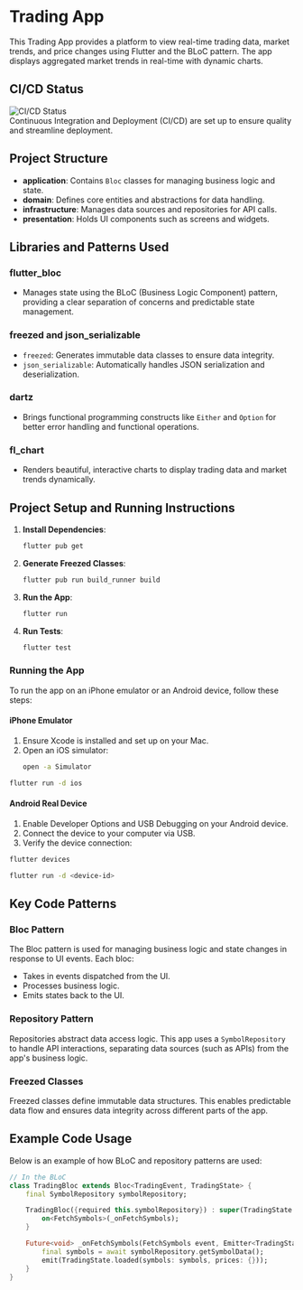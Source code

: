 # Trading App

This Trading App provides a platform to view real-time trading data, market trends, and price changes using Flutter and the BLoC pattern. The app displays aggregated market trends in real-time with dynamic charts.

## CI/CD Status

![CI/CD Status](https://farhatbaig.github.io/tradingApp/)  
Continuous Integration and Deployment (CI/CD) are set up to ensure quality and streamline deployment.

## Project Structure

- **application**: Contains `Bloc` classes for managing business logic and state.
- **domain**: Defines core entities and abstractions for data handling.
- **infrastructure**: Manages data sources and repositories for API calls.
- **presentation**: Holds UI components such as screens and widgets.

## Libraries and Patterns Used

### flutter_bloc
- Manages state using the BLoC (Business Logic Component) pattern, providing a clear separation of concerns and predictable state management.

### freezed and json_serializable
- `freezed`: Generates immutable data classes to ensure data integrity.
- `json_serializable`: Automatically handles JSON serialization and deserialization.

### dartz
- Brings functional programming constructs like `Either` and `Option` for better error handling and functional operations.

### fl_chart
- Renders beautiful, interactive charts to display trading data and market trends dynamically.

## Project Setup and Running Instructions

1. **Install Dependencies**:
    ```bash
    flutter pub get
    ```

2. **Generate Freezed Classes**:
    ```bash
    flutter pub run build_runner build
    ```

3. **Run the App**:
    ```bash
    flutter run
    ```

4. **Run Tests**:
    ```bash
    flutter test
    ```

### Running the App

To run the app on an iPhone emulator or an Android device, follow these steps:

#### iPhone Emulator
1. Ensure Xcode is installed and set up on your Mac.
2. Open an iOS simulator:
   ```bash
   open -a Simulator

```bash
flutter run -d ios
```

#### Android Real Device
1. Enable Developer Options and USB Debugging on your Android device.
2. Connect the device to your computer via USB.
3. Verify the device connection:

```bash
flutter devices
```
```bash
flutter run -d <device-id>
```

## Key Code Patterns

### Bloc Pattern
The Bloc pattern is used for managing business logic and state changes in response to UI events. Each bloc:
- Takes in events dispatched from the UI.
- Processes business logic.
- Emits states back to the UI.

### Repository Pattern
Repositories abstract data access logic. This app uses a `SymbolRepository` to handle API interactions, separating data sources (such as APIs) from the app's business logic.

### Freezed Classes
Freezed classes define immutable data structures. This enables predictable data flow and ensures data integrity across different parts of the app.

## Example Code Usage

Below is an example of how BLoC and repository patterns are used:

```dart
// In the BLoC
class TradingBloc extends Bloc<TradingEvent, TradingState> {
    final SymbolRepository symbolRepository;

    TradingBloc({required this.symbolRepository}) : super(TradingState.initial()) {
        on<FetchSymbols>(_onFetchSymbols);
    }

    Future<void> _onFetchSymbols(FetchSymbols event, Emitter<TradingState> emit) async {
        final symbols = await symbolRepository.getSymbolData();
        emit(TradingState.loaded(symbols: symbols, prices: {}));
    }
}


